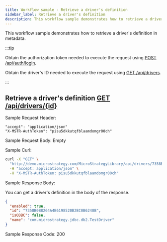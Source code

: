 ```yaml
---
title: Workflow sample - Retrieve a driver's definition
sidebar_label: Retrieve a driver's definition
description: This workflow sample demonstrates how to retrieve a driver's definition in metadata.
---
```


<Available since="2021 Update 9" />

This workflow sample demonstrates how to retrieve a driver's definition in metadata.

:::tip

Obtain the authorization token needed to execute the request using [POST /api/auth/login](https://demo.microstrategy.com/MicroStrategyLibrary/api-docs/index.html#/Authentication/postLogin).

Obtain the driver's ID needed to execute the request using [GET /api/drivers](https://demo.microstrategy.com/MicroStrategyLibrary/api-docs/index.html#/Drivers/getDrivers_1).

:::

## Retrieve a driver's definition [GET /api/drivers/{id}](https://demo.microstrategy.com/MicroStrategyLibrary/api-docs/index.html#/Drivers/getDriverById)

Sample Request Header:

```http
"accept": "application/json"
"X-MSTR-AuthToken": "pisu5dkkutqfblaamdomgr00ch"
```

Sample Request Body: Empty

Sample Curl:

```bash
curl -X "GET" \
  "http://demo.microstrategy.com/MicroStrategyLibrary/api/drivers/7358B0B8264A4B6198520B2BC0B6248B" \
  -H "accept: application/json" \
  -H "X-MSTR-AuthToken: pisu5dkkutqfblaamdomgr00ch"
```

Sample Response Body:

You can get a driver's definition in the body of the response.

```json
{
  "enabled": true,
  "id": "7358B0B8264A4B6198520B2BC0B6248B",
  "isODBC": false,
  "name": "com.microstrategy.jdbc.db2.TestDriver"
}
```

Sample Response Code: 200
